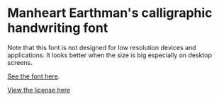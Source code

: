 # Manheart Earthman's calligraphic handwriting font

Note that this font is not designed for low resolution devices and applications.
It looks better when the size is big especially on desktop screens.

[See the font here](https://topraksoyearthmantsuchimoto.github.io/LatinFontDesign/ "And download it for free").

[View the license here](https://github.com/TopraksoyEarthmanTsuchimoto/LatinFontDesign/blob/main/LICENSE)

